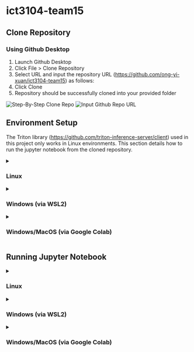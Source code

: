 # ict3104-team15

## Clone Repository
### Using Github Desktop
1. Launch Github Desktop
2. Click File > Clone Repository
3. Select URL and input the repository URL (https://github.com/ong-yi-xuan/ict3104-team15) as follows:
4. Click Clone
5. Repository should be successfully cloned into your provided folder

![Step-By-Step Clone Repo](https://github.com/ong-yi-xuan/ict3104-team15/assets/91550661/5e8dd643-e974-43a6-8ab9-be2f2785d92a)
![Input Github Repo URL](https://github.com/ong-yi-xuan/ict3104-team15/assets/91550661/ec031e2a-0689-4212-8742-d05fce9568b6)


## Environment Setup
The Triton library (https://github.com/triton-inference-server/client) used in this project only works in Linux environments. This section details how to run the jupyter notebook from the cloned repository.

<details>
  <summary><h3>Linux</h3></summary>
   1. Install Python3 and Jupyter
   ```
   sudo apt update && sudo apt upgrade
   sudo apt install python3.8 python3-pip
   python3 -m pip install --upgrade pip
   pip3 install jupyter
   ```
   
   2. Locate cloned repository folder and navigate to it in the terminal
   ```
   cd /<folder-to-repository>/ict3104-team15/
   ```
   
   3. Install required dependencies from requirements.txt
   ```
   pip3 install -r requirements.txt
   ```
   
   4. Upgrade Jupyter to ensure compatibility with installed dependencies 
   ```
   pip3 install -U jupyter
   ```
      
   11. Add jupyter command to PATH. First open ~/.bashrc in a text editor:
   ```
   nano ~/.bashrc
   ```
   
   At the end of the file, add this line
   ```
   export PATH=$PATH:/home/user/.local/bin
   ```
   
   Save the file and exit. Then, source the file to apply our changes:
   ```
   source ~/.bashrc
   ```
</details>
      
<details>
  <summary><h3>Windows (via WSL2)</h3></summary>
   To run this project on Windows, Windows Subsystem for Linux 2 (WSL 2) will be needed.
   
   1. Open Microsoft Store, search for Ubuntu 20.04 and click Get.
   
   ![01 - install ubuntu](https://github.com/ong-yi-xuan/ict3104-team15/assets/91550661/764583ca-ed85-48f9-b655-0fee645212ee)
   
   
   2. Once the installation is complete, open Windows Start Menu, search for Ubuntu 20.04 and double click to open.
   
   ![02 - search ubuntu](https://github.com/ong-yi-xuan/ict3104-team15/assets/91550661/c70c38a2-dca5-46c7-aac1-2ccae79e42cc)
   
   
   3. A command prompt window should open up as follows. Wait a few minutes for installation to complete.
   
   ![03 - command prompt](https://github.com/ong-yi-xuan/ict3104-team15/assets/91550661/99baa5eb-fcbc-4275-b3fc-c7e6309f3628)
   
   4. Configure your username and password.
   
   ![04 - set username and pwd](https://github.com/ong-yi-xuan/ict3104-team15/assets/91550661/cab434dd-b971-4d21-8e6a-1a86117dc462)
   
   5. WSL has been installed succesfully.
   
   ![05 - installation complete](https://github.com/ong-yi-xuan/ict3104-team15/assets/91550661/ce16bc86-cc80-45f4-bca7-30bd7588c0aa)
   
   6. Ensure the correct version of WSL is used by opening command prompt and running the below command:
   ```
   wsl -l -v
   ```
   ![06 - wsl version](https://github.com/ong-yi-xuan/ict3104-team15/assets/91550661/3aff7af9-9d0d-4bfc-a8f7-3b85e20007b1)
   
   
   7.  Install Python3 and Jupyter on WSL terminal
   ```
   sudo apt update && sudo apt upgrade
   sudo apt install python3.8 python3-pip
   python3 -m pip install --upgrade pip
   pip3 install jupyter
   ```
   
   8. Locate cloned repository folder in WSL and navigate to it in the WSL terminal
   WSL mounts Windows drives under the /mnt/ directory. So, for example:
   - C:\ in Windows is available as /mnt/c/ in WSL
   - D:\ in Windows is available as /mnt/d/ in WSL
   
   ```
   cd /mnt/<drive>/<folder-to-repository>/ict3104-team15/
   ```
   
   9. Install required dependencies from requirements.txt
   ```
   pip3 install -r requirements.txt
   ```
   
   10. Upgrade Jupyter to ensure compatibility with installed dependencies 
   ```
   pip3 install -U jupyter
   ```
      
   11. Add jupyter command to PATH. First open ~/.bashrc in a text editor:
   ```
   nano ~/.bashrc
   ```
   
   At the end of the file, add this line
   ```
   export PATH=$PATH:/home/user/.local/bin
   ```
   ![Add Jupyter to PATH](https://github.com/ong-yi-xuan/ict3104-team15/assets/91550661/a6b5607f-4fee-4d6c-89f5-ab2b8b98cb5f)
   
   
   Save the file and exit. Then, source the file to apply our changes:
   ```
   source ~/.bashrc
   ```
</details>

<details>
  <summary><h3>Windows/MacOS (via Google Colab)</h3></summary>
   
   1. Go to the Google Colab website: https://colab.research.google.com/
   
   2. Click on the Upload tab in the pop-up dialogue.
   
   3. Click on the Choose File button and navigate to the cloned repository folder where your Jupyter notebook is located and select it.
   
   4. Wait for the notebook to upload. Once uploaded, it will open in a new tab.
   ![Upload Jupyter Notebook to Google Colab](https://github.com/ong-yi-xuan/ict3104-team15/assets/91550661/37f72d8e-5aec-427a-b062-be8203f0015b)
   ![Jupyter File Successfully Uploaded on Google Colab](https://github.com/ong-yi-xuan/ict3104-team15/assets/91550661/2633d186-1d76-48b2-bed9-9b66c35eef02)
   
   5. Change the runtime type setting under "Runtime" > "Change runtime type" to the following:

      Runtime type: Python 3
      
      Hardware accelerator: T4 GPU
      
      ![Change Runtime Type](https://github.com/ong-yi-xuan/ict3104-team15/assets/91550661/2f22d1b3-e47e-4252-921f-81c454776fea)


   7. Downgrade Python version to 3.8 using the provided commands:
    ```
    # Downgrade Python by reinstalling pip and distutils
    !apt-get install python3.8 python3-pip python3.8-distutils
    !update-alternatives --install /usr/local/bin/python3 python3 /usr/bin/python3.8 1
    
    # Check the result
    !python --version
    ```
    
   7. Run the next cell to create button to upload requirements.txt
   ```
   from google.colab import files
   uploaded = files.upload()
   ```
   
   8. This will give you a button to "Choose Files." Click on it and select the requirements.txt file.
   ![Choose File](https://github.com/ong-yi-xuan/ict3104-team15/assets/91550661/73dd952c-bd36-41db-a104-8c22468c4a40)
   ![Requirements.txt Uploaded](https://github.com/ong-yi-xuan/ict3104-team15/assets/91550661/275bfad6-584d-4a5c-be26-59dbaa570663)
   
   9. After uploading the requirements.txt file, you can install the packages specified in that file. Run the next cell:
   ```
   !python -m pip install -r requirements.txt
   ```
      
</details>

## Running Jupyter Notebook
<details>
  <summary><h3>Linux</h3></summary>
   
1. Locate cloned repository folder and navigate to it in the terminal
   ```
   cd /<folder-to-repository>/ict3104-team15/
   ```

2. Launch the Jupyter notebook
   ```
   jupyter notebook
   ```

3. Jupyter notebook should be opened successfully in a new page on your default web browser.
   
</details>

<details>
  <summary><h3>Windows (via WSL2)</h3></summary>
      
   1. Navigate to the repository folder in WSL terminal and replace <drive> and <folder-to-repository> as per your setup
   ```
   cd /mnt/<drive>/<folder-to-repository>/ict3104-team15/
   ```
   
   3. Launch the Jupyter notebook
   ```
   jupyter notebook --no-browser --ip=127.0.0.1
   ```
   
   4. A URL to the Jupyter notebook should be generated in the format http://127.0.0.1:8888/tree?token=<token-string>.

   ![Jupyter Notebook URL](https://github.com/ong-yi-xuan/ict3104-team15/assets/91550661/0cb046b4-6ee9-4c52-b926-ce357927eda9)
   
   5. Copy the URL and paste it into the browser of your choice
   
   ![Notebook Preview](https://github.com/ong-yi-xuan/ict3104-team15/assets/91550661/6d0b1422-b0e8-42f8-8587-5c2daa0ce815)
   
   6. Double click on ict3104-team15.ipynb to launch the notebook
</details>

<details>
  <summary><h3>Windows/MacOS (via Google Colab)</h3></summary>
      
   1. Navigte to your Google Drive and open the uploaded Jupyter notebook
   2. Press the "Run" button beside each cell to run the code/commands
      
</details>
